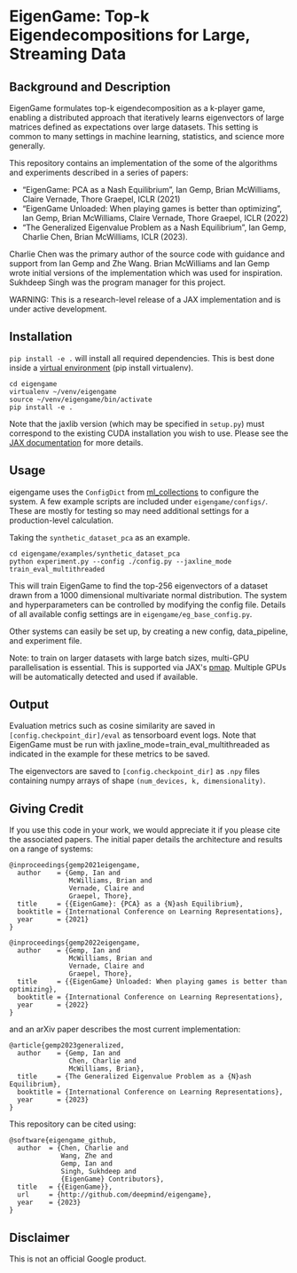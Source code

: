 # EigenGame: Top-k Eigendecompositions for Large, Streaming Data

## Background and Description

EigenGame formulates top-k eigendecomposition as a k-player game, enabling
a distributed approach that iteratively learns eigenvectors of large
matrices defined as expectations over large datasets. This setting is
common to many settings in machine learning, statistics, and science more
generally.

This repository contains an implementation of the some of the algorithms
and experiments described in a series of papers:
- “EigenGame: PCA as a Nash Equilibrium”, Ian Gemp, Brian McWilliams, Claire Vernade, Thore Graepel, ICLR (2021)
- “EigenGame Unloaded: When playing games is better than optimizing”, Ian Gemp, Brian McWilliams, Claire Vernade, Thore Graepel, ICLR (2022)
- “The Generalized Eigenvalue Problem as a Nash Equilibrium”, Ian Gemp, Charlie Chen, Brian McWilliams, ICLR (2023).

Charlie Chen was the primary author of the source code with guidance and support from Ian Gemp and Zhe Wang. Brian McWilliams and Ian Gemp wrote initial versions of the implementation which was used for inspiration. Sukhdeep Singh was the program manager for this project.

WARNING: This is a research-level release of a JAX implementation and is under active development.


## Installation

`pip install -e .` will install all required dependencies. This is best done
inside a [virtual environment](https://docs.python-guide.org/dev/virtualenvs/) (pip install virtualenv).

```shell
cd eigengame
virtualenv ~/venv/eigengame
source ~/venv/eigengame/bin/activate
pip install -e .
```

Note that the jaxlib version (which may be specified in `setup.py`) must correspond to the existing CUDA installation you wish to use. Please see the [JAX documentation](https://github.com/google/jax#installation) for more details.

## Usage

eigengame uses the `ConfigDict` from [ml_collections](https://github.com/google/ml_collections) to configure the system. A few example scripts are included under `eigengame/configs/`. These are mostly for testing so may need additional settings for a production-level calculation.

Taking the `synthetic_dataset_pca` as an example.

```shell
cd eigengame/examples/synthetic_dataset_pca
python experiment.py --config ./config.py --jaxline_mode train_eval_multithreaded
```

This will train EigenGame to find the top-256 eigenvectors of a dataset drawn
from a 1000 dimensional multivariate normal distribution. The system and
hyperparameters can be controlled by modifying the config file. Details of all
available config settings are in `eigengame/eg_base_config.py`.


Other systems can easily be set up, by creating a new config, data_pipeline,
and experiment file.

Note: to train on larger datasets with large batch sizes, multi-GPU
parallelisation is essential. This is supported via JAX's [pmap](https://jax.readthedocs.io/en/latest/jax.html#parallelization-pmap). Multiple GPUs will be automatically detected and used if available.

## Output

Evaluation metrics such as cosine similarity are saved in
`[config.checkpoint_dir]/eval` as tensorboard event logs. Note that EigenGame
must be run with jaxline_mode=train_eval_multithreaded as indicated in the
example for these metrics to be saved.

The eigenvectors are saved to `[config.checkpoint_dir]` as `.npy` files
containing numpy arrays of shape `(num_devices, k, dimensionality)`.

## Giving Credit

If you use this code in your work, we would appreciate it if you please cite the associated papers. The initial paper details the architecture and results on a range of systems:

```
@inproceedings{gemp2021eigengame,
  author    = {Gemp, Ian and
               McWilliams, Brian and
               Vernade, Claire and
               Graepel, Thore},
  title     = {{EigenGame}: {PCA} as a {N}ash Equilibrium},
  booktitle = {International Conference on Learning Representations},
  year      = {2021}
}
```

```
@inproceedings{gemp2022eigengame,
  author    = {Gemp, Ian and
               McWilliams, Brian and
               Vernade, Claire and
               Graepel, Thore},
  title     = {{EigenGame} Unloaded: When playing games is better than optimizing},
  booktitle = {International Conference on Learning Representations},
  year      = {2022}
}
```

and an arXiv paper describes the most current implementation:

```
@article{gemp2023generalized,
  author    = {Gemp, Ian and
               Chen, Charlie and
               McWilliams, Brian},
  title     = {The Generalized Eigenvalue Problem as a {N}ash Equilibrium},
  booktitle = {International Conference on Learning Representations},
  year      = {2023}
}
```

This repository can be cited using:

```
@software{eigengame_github,
  author  = {Chen, Charlie and
             Wang, Zhe and
             Gemp, Ian and
             Singh, Sukhdeep and
             {EigenGame} Contributors},
  title   = {{EigenGame}},
  url     = {http://github.com/deepmind/eigengame},
  year    = {2023}
}
```

## Disclaimer

This is not an official Google product.
